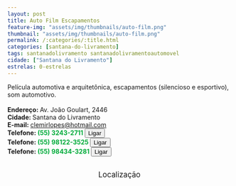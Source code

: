 ```yaml
---
layout: post
title: Auto Film Escapamentos
feature-img: "assets/img/thumbnails/auto-film.png"
thumbnail: "assets/img/thumbnails/auto-film.png"
permalink: /:categories/:title.html
categories: [santana-do-livramento]
tags: santanadolivramento santanadolivramentoautomovel
cidade: ["Santana do Livramento"]
estrelas: 0-estrelas
---
```

Película automotiva e arquitetônica, escapamentos (silencioso e esportivo), som automotivo.<!-- more --><br />
 <br/>
<b>Endereço: </b>Av. João Goulart, 2446<br />
<b>Cidade: </b>Santana do Livramento<br />
<b>E-mail: </b>clemirlopes@hotmail.com<br />
<b>Telefone: <span style="color: #00ab3a;">(55) 3243-2711</span> <a href="tel:5532432711"><button class="ligar">Ligar</button></a></b><br />
<b>Telefone: <span style="color: #00ab3a;">(55) 98122-3525</span> <a href="tel:5598122-3525"><button class="ligar">Ligar</button></a></b><br />
<b>Telefone: <span style="color: #00ab3a;">(55) 98434-3281</span> <a href="tel:55984343281"><button class="ligar">Ligar</button></a></b><br />
<br />
<style>
      #map {
        height: 400px;
        width: 100%;
       }
    </style>

<div style="font-size: larger; text-align: center;">
Localização</div>
<div id="map">
<script>
      function initMap() {
        var uluru = {lat: -30.8798764, lng: -55.5185026};
        var map = new google.maps.Map(document.getElementById('map'), {
          zoom: 17,
          center: uluru
        });
        var marker = new google.maps.Marker({
          position: uluru,
          map: map
        });
      }
    </script>
    <script async="" defer="" src="https://maps.googleapis.com/maps/api/js?key=AIzaSyBnzAZHXcLn5tKVEurubbL8vjqpRLda7dc&callback=initMap">
    </script>
</div>
